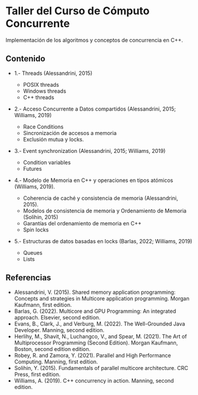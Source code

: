 # Taller del Curso de Cómputo Concurrente

Implementación de los algoritmos y conceptos de concurrencia en C++.

## Contenido

* 1.- Threads (Alessandrini, 2015)
    - POSIX threads
    - Windows threads
    - C++ threads

* 2.- Acceso Concurrente a Datos compartidos (Alessandrini, 2015; Williams, 2019)
    - Race Conditions
    - Sincronización de accesos a memoria
    - Exclusión mutua y locks.

* 3.- Event synchronization (Alessandrini, 2015; Williams, 2019)
    - Condition variables
    - Futures

* 4.- Modelo de Memoria en C++ y operaciones en tipos atómicos (Williams, 2019).
    - Coherencia de caché y consistencia de memoria (Alessandrini, 2015).
    - Modelos de consistencia de memoria y Ordenamiento de Memoria (Solihin, 2015)
    - Garantı́as del ordenamiento de memoria en C++
    - Spin locks

* 5.- Estructuras de datos basadas en locks (Barlas, 2022; Williams, 2019)
    - Queues
    - Lists
    

## Referencias
* Alessandrini, V. (2015). Shared memory application programming: Concepts and strategies in Multicore application programming. Morgan Kaufmann, first edition.
* Barlas, G. (2022). Multicore and GPU Programming: An integrated approach. Elsevier, second edition.
* Evans, B., Clark, J., and Verburg, M. (2022). The Well-Grounded Java Developer. Manning, second edition.
* Herlihy, M., Shavit, N., Luchangco, V., and Spear, M. (2021). The Art of Multiprocessor Programming (Second Edition). Morgan Kaufmann, Boston, second edition edition.
* Robey, R. and Zamora, Y. (2021). Parallel and High Performance Computing. Manning, first edition.
* Solihin, Y. (2015). Fundamentals of parallel multicore architecture. CRC Press, first edition.
* Williams, A. (2019). C++ concurrency in action. Manning, second edition.